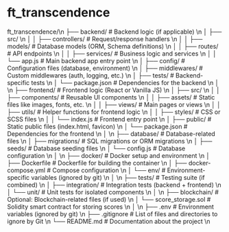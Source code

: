 # ft_transcendence

ft_transcendence/\n
├── backend/                  # Backend logic (if applicable) \n
│   ├── src/ \n
│   │   ├── controllers/      # Request/response handlers \n
│   │   ├── models/           # Database models (ORM, Schema definitions) \n
│   │   ├── routes/           # API endpoints \n
│   │   ├── services/         # Business logic and services \n
│   │   └── app.js            # Main backend app entry point \n
│   ├── config/               # Configuration files (database, environment) \n
│   ├── middlewares/          # Custom middlewares (auth, logging, etc.) \n
│   ├── tests/                # Backend-specific tests \n
│   └── package.json          # Dependencies for the backend \n
│ \n
├── frontend/                 # Frontend logic (React or Vanilla JS) \n
│   ├── src/ \n
│   │   ├── components/       # Reusable UI components \n
│   │   ├── assets/           # Static files like images, fonts, etc. \n
│   │   ├── views/            # Main pages or views \n
│   │   ├── utils/            # Helper functions for frontend logic \n
│   │   ├── styles/           # CSS or SCSS files \n
│   │   └── index.js          # Frontend entry point \n
│   ├── public/               # Static public files (index.html, favicon) \n
│   └── package.json          # Dependencies for the frontend \n
│ \n
├── database/                 # Database-related files \n
│   ├── migrations/           # SQL migrations or ORM migrations \n
│   ├── seeds/                # Database seeding files \n
│   └── config.js             # Database configuration \n
│ \n 
├── docker/                   # Docker setup and environment \n
│   ├── Dockerfile            # Dockerfile for building the container \n
│   ├── docker-compose.yml    # Compose configuration \n
│   └── env/                  # Environment-specific variables (ignored by git) \n
│ \n
├── tests/                    # Testing suite (if combined) \n
│   ├── integration/          # Integration tests (backend + frontend) \n
│   └── unit/                 # Unit tests for isolated components \n
│ \n
├── blockchain/               # Optional: Blockchain-related files (if used) \n
│   └── score_storage.sol     # Solidity smart contract for storing scores \n
│ \n 
├── .env                      # Environment variables (ignored by git) \n
├── .gitignore                # List of files and directories to ignore by Git \n
└── README.md                 # Documentation about the project \n
